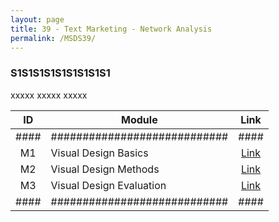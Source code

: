 ```yaml
---
layout: page
title: 39 - Text Marketing - Network Analysis
permalink: /MSDS39/
---
```


<h3>S1S1S1S1S1S1S1S1S1</h3>

xxxxx xxxxx xxxxx

| ID | Module                     |Link|
|:--:|----------------------------|:--:|
|####|############################|####|
| M1 | Visual Design Basics       |[Link](/01-MSDS/MSDS22/M1/)|
| M2 | Visual Design Methods      |[Link](/01-MSDS/MSDS22/M2/)|
| M3 | Visual Design Evaluation   |[Link](/01-MSDS/MSDS22/M3/)|
|####|############################|####|

